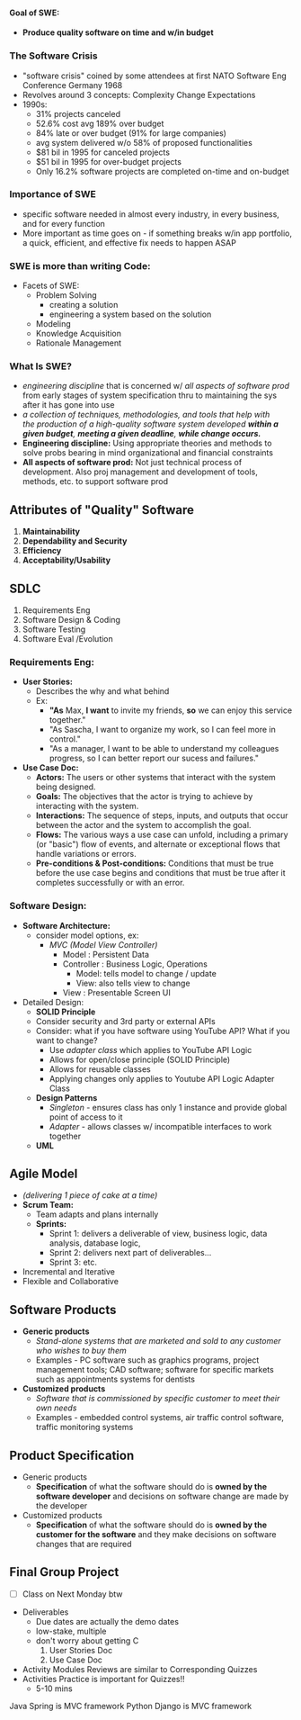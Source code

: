 #### Goal of SWE:
- **Produce quality software on time and w/in budget**
### The Software Crisis
- "software crisis" coined by some attendees at first NATO Software Eng Conference Germany 1968
- Revolves around 3 concepts:
	  Complexity
	  Change
	  Expectations
- 1990s:
	- 31% projects canceled
	- 52.6% cost avg 189% over budget
	- 84% late or over budget (91% for large companies)
	- avg system delivered w/o 58% of proposed functionalities
	- $81 bil in 1995 for canceled projects
	- $51 bil in 1995 for over-budget projects
	- Only 16.2% software projects are completed on-time and on-budget

### Importance of SWE
- specific software needed in almost every industry, in every business, and for every function
- More important as time goes on - if something breaks w/in app portfolio, a quick, efficient, and effective fix needs to happen ASAP

### SWE is more than writing Code:
- Facets of SWE:
	- Problem Solving
		- creating a solution
		- engineering a system based on the solution
	- Modeling
	- Knowledge Acquisition
	- Rationale Management

### What Is SWE?
- *engineering discipline* that is concerned w/ *all aspects of software prod* from early stages of system specification thru to maintaining the sys after it has gone into use
- *a collection of techniques, methodologies, and tools that help with the production of a high-quality software system developed **within a given budget**, **meeting a given deadline**, **while change occurs.***
- **Engineering discipline:** Using appropriate theories and methods to solve probs bearing in mind organizational and financial constraints
- **All aspects of software prod:** Not just technical process of development. Also proj management and development of tools, methods, etc. to support software prod

## Attributes of "Quality" Software
1. **Maintainability**
2. **Dependability and Security**
3. **Efficiency**
4. **Acceptability/Usability**
## SDLC
1. Requirements Eng
2. Software Design & Coding
3. Software Testing
4. Software Eval /Evolution

### Requirements Eng:
- **User Stories:**
	- Describes the why and what behind
	- Ex:
		- **"As** Max, **I want** to invite my friends, **so** we can enjoy this service together."
		- "As Sascha, I want to organize my work, so I can feel more in control."
		- "As a manager, I want to be able to understand my colleagues progress, so I can better report our sucess and failures."
- **Use Case Doc:**
	- **Actors:** The users or other systems that interact with the system being designed. 
	- **Goals:** The objectives that the actor is trying to achieve by interacting with the system. 
	- **Interactions:** The sequence of steps, inputs, and outputs that occur between the actor and the system to accomplish the goal. 
	- **Flows:** The various ways a use case can unfold, including a primary (or "basic") flow of events, and alternate or exceptional flows that handle variations or errors. 
	- **Pre-conditions & Post-conditions:** Conditions that must be true before the use case begins and conditions that must be true after it completes successfully or with an error.

### Software Design:
- **Software Architecture:**
	- consider model options, ex:
		- *MVC (Model View Controller)*
			- Model : Persistent Data
			- Controller : Business Logic, Operations
				- Model: tells model to change / update
				- View: also tells view to change
			- View : Presentable Screen UI
- Detailed Design:
	- **SOLID Principle**
	- Consider security and 3rd party or external APIs
	- Consider: what if you have software using YouTube API? What if you want to change?
		- Use *adapter class* which applies to YouTube API Logic
		- Allows for open/close principle (SOLID Principle)
		- Allows for reusable classes
		- Applying changes only applies to Youtube API Logic Adapter Class
	- **Design Patterns**
		- *Singleton* - ensures class has only 1 instance and provide global point of access to it
		- *Adapter* - allows classes w/ incompatible interfaces to work together
	- **UML**
## Agile Model
- *(delivering 1 piece of cake at a time)*
- **Scrum Team:**
	- Team adapts and plans internally
	- **Sprints:**
		- Sprint 1: delivers a deliverable of view, business logic, data analysis, database logic,
		- Sprint 2: delivers next part of deliverables…
		- Sprint 3: etc.
- Incremental and Iterative
- Flexible and Collaborative

## Software Products
- **Generic products**
	- *Stand-alone systems that are marketed and sold to any customer who wishes to buy them*
	- Examples - PC software such as graphics programs, project management tools; CAD software; software for specific markets such as appointments systems for dentists
- **Customized products**
	- *Software that is commissioned by specific customer to meet their own needs*
	- Examples - embedded control systems, air traffic control software, traffic monitoring systems

## Product Specification
- Generic products
	- **Specification** of what the software should do is **owned by the software developer** and decisions on software change are made by the developer
- Customized products
	- **Specification** of what the software should do is **owned by the customer for the software** and they make decisions on software changes that are required

## Final Group Project
- [ ] Class on Next Monday btw

- Deliverables
	- Due dates are actually the demo dates
	- low-stake, multiple
	- don't worry about getting C
		1. User Stories Doc
		2. Use Case Doc
- Activity Modules Reviews are similar to Corresponding Quizzes
- Activities Practice is important for Quizzes!!
	- 5-10 mins

Java Spring is MVC framework
Python Django is MVC framework
